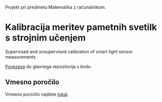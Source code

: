 Projekt pri predmetu Matematika z računalnikom.

# Kalibracija meritev pametnih svetilk s strojnim učenjem

Supervised and unsupervised calibration of smart light sensor measurements

[Povezava](https://github.com/mare5x/ds-smart-lights) do glavnega repozitorija s kodo.

## Vmesno poročilo
Vmesno poročilo najdete [tukaj](./vmesno_porocilo.pdf).

